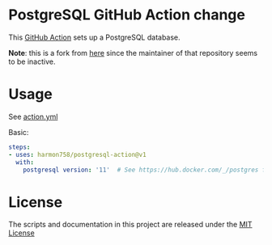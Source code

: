 # PostgreSQL GitHub Action change

This [GitHub Action](https://github.com/features/actions) sets up a PostgreSQL database.

**Note**: this is a fork from [here](https://github.com/Harmon758/postgresql-action) since the maintainer of that repository seems to be inactive.

# Usage

See [action.yml](action.yml)

Basic:
```yaml
steps:
- uses: harmon758/postgresql-action@v1
  with:
    postgresql version: '11'  # See https://hub.docker.com/_/postgres for available versions
```

# License

The scripts and documentation in this project are released under the [MIT License](LICENSE)

